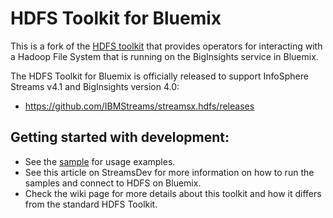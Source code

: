 HDFS Toolkit for Bluemix
=============
This is a fork of the [HDFS toolkit](https://github.com/IBMStreams/streamsx.hdfs) that provides operators for interacting with a Hadoop File System that is running on the BigInsights service in Bluemix. 

The HDFS Toolkit for Bluemix is officially released to support InfoSphere Streams v4.1 and BigInsights version 4.0:
* https://github.com/IBMStreams/streamsx.hdfs/releases

## Getting started with development:
 
* See the [sample](https://github.com/natashadsilva/streamsx.hdfs/tree/master/samples/HDFSBluemixDemo) for usage examples.
* See this article on StreamsDev for more information on how to run the samples and connect to HDFS on Bluemix.
* Check the wiki page for more details about this toolkit and how it differs from the standard HDFS Toolkit.


